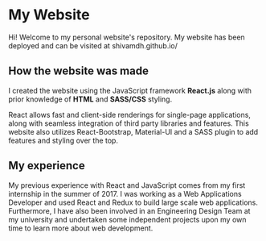 # My Website

Hi! Welcome to my personal website's repository. My website has been deployed and can be visited at shivamdh.github.io/

## How the website was made
I created the website using the JavaScript framework **React.js** along with prior knowledge of **HTML** and **SASS/CSS** styling.

React allows fast and client-side renderings for single-page applications, along with seamless integration of 
third party libraries and features. This website also utilizes React-Bootstrap, Material-UI and a SASS plugin
to add features and styling over the top. 


## My experience
My previous experience with React and JavaScript comes from my first internship in the summer of 2017. I was working as a Web Applications 
Developer and used React and Redux to build large scale web applications. Furthermore, I have also been involved in an Engineering Design
Team at my university and undertaken some independent projects upon my own time to learn more about web development.